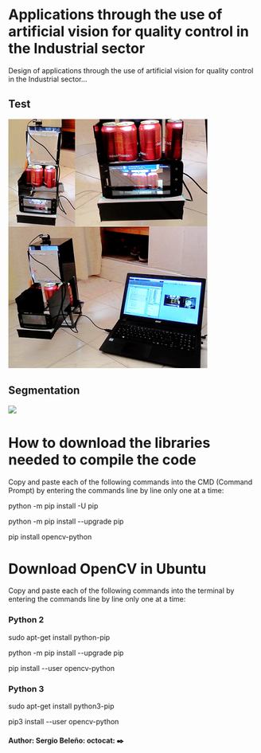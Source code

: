 # Applications through the use of artificial vision for quality control in the Industrial sector
Design of applications through the use of artificial vision for quality control in the Industrial sector...

## Test

<img src="vist.png" />

## Segmentation

<img src="Segmentación.png" />

# How to download the libraries needed to compile the code
Copy and paste each of the following commands into the CMD (Command Prompt) by entering the commands line by line only one at a time:

python -m pip install -U pip

python -m pip install --upgrade pip

pip install opencv-python

# Download OpenCV in Ubuntu
Copy and paste each of the following commands into the terminal by entering the commands line by line only one at a time:

### Python 2

sudo apt-get install python-pip

python -m pip install --upgrade pip

pip install --user opencv-python

### Python 3

sudo apt-get install python3-pip

pip3 install --user opencv-python

####

#### Author: Sergio Beleño: octocat: ✒️
